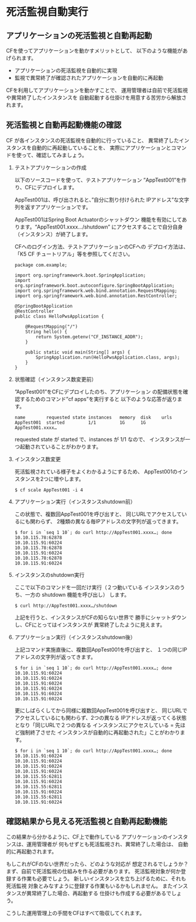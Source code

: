 # 死活監視自動実行

## アプリケーションの死活監視と自動再起動

CFを使ってアプリケーションを動かすメリットとして、
以下のような機能があげられます。

- アプリケーションの死活監視を自動的に実現
- 監視で異常終了が確認されたアプリケーションを自動的に再起動

CFを利用してアプリケーションを動かすことで、
運用管理者は自前で死活監視や異常終了したインスタンスを
自動起動する仕掛けを用意する苦労から解放されます。

## 死活監視と自動再起動機能の確認

CF が各インスタンスの死活監視を自動的に行っていること、
異常終了したインスタンスを自動的に再起動していることを、
実際にアプリケーションとコマンドを使って、確認してみましょう。

1. テストアプリケーションの作成

   以下のソースコードを使って、テストアプリケーション
   ”AppTest001”を作り、CFにデプロイします。

   AppTest001は、呼び出されると、”自分に割り付けられた
   IPアドレス”な文字列を返すアプリケーションです。

   AppTest001はSpring Boot Actuatorのシャットダウン
   機能を有効にしてあります。“AppTest001.xxxx…/shutdown”
   にアクセスすることで自分自身（インスタンス）が終了します。

   CFへのログイン方法、テストアプリケーションのCFへの
   デプロイ方法は、「K5 CF チュートリアル」等を参照してください。

   ```
   package com.example;

   import org.springframework.boot.SpringApplication;
   import org.springframework.boot.autoconfigure.SpringBootApplication;
   import org.springframework.web.bind.annotation.RequestMapping;
   import org.springframework.web.bind.annotation.RestController;

   @SpringBootApplication
   @RestController
   public class HelloPwsApplication {

       @RequestMapping("/")
       String hello() {
           return System.getenv("CF_INSTANCE_ADDR");
       }

       public static void main(String[] args) {
           SpringApplication.run(HelloPwsApplication.class, args);
       }
   }
   ```

1. 状態確認（インスタンス数変更前）

   ”AppTest001”をCFにデプロイしたのち、アプリケーション
   の配備状態を確認するためのコマンド”cf apps”を実行すると
   以下のような応答が返ります。

   ```
   name        requested state instances   memory  disk    urls
   AppTest001  started         1/1         1G      1G      AppTest001.xxxx…
   ```

   requested state が started で、instances が 1/1 なので、
   インスタンスが一つ起動されていることがわかります。

1. インスタンス数変更

   死活監視されている様子をよくわかるようにするため、
   AppTest001のインスタンスを2つに増やします。

   ```
   $ cf scale AppTest001 -i 4
   ```

1. アプリケーション実行（インスタンスshutdown前）

   この状態で、複数回AppTest001を呼び出すと、
   同じURLでアクセスしているにも関わらず、
   2種類の異なる毎IPアドレスの文字列が返ってきます。

   ```
   $ for i in `seq 1 10`; do curl http://AppTest001.xxxx…; done
   10.10.115.78:62878
   10.10.115.91:60224
   10.10.115.78:62878
   10.10.115.91:60224
   10.10.115.78:62878
   10.10.115.91:60224
   ```

1. インスタンスのshutdown実行

   ここで以下のコマンドを一回だけ実行（２つ動いている
   インスタンスのうち、一方の shutdown 機能を呼び出し）
   します。

   ```
   $ curl http://AppTest001.xxxx…/shutdown
   ```

   上記を行うと、インスタンスがCFの知らない世界で
   勝手にシャットダウンし、CFにとってはインスタンスが
   異常終了したように見えます。

1. アプリケーション実行（インスタンスshutdown後）

   上記コマンド実施直後に、複数回AppTest001を呼び出すと、
   １つの同じIPアドレスの文字列が返ってきます。

   ```
   $ for i in `seq 1 10`; do curl http://AppTest001.xxxx…; done
   10.10.115.91:60224
   10.10.115.91:60224
   10.10.115.91:60224
   10.10.115.91:60224
   10.10.115.91:60224
   10.10.115.91:60224
   ```

   更にしばらくしてから同様に複数回AppTest001を呼び出すと、
   同じURLでアクセスしているにも関わらず、2つの異なる
   IPアドレスが返ってくる状態となり「同じURLで２つの異なる
   インスタンスにアクセスしている = 先ほど強制終了させた
   インスタンスが自動的に再起動された」ことがわかります。

   ```
   $ for i in `seq 1 10`; do curl http://AppTest001.xxxx…; done
   10.10.115.91:60224
   10.10.115.91:60224
   10.10.115.91:60224
   10.10.115.91:60224
   10.10.115.55:62811
   10.10.115.91:60224
   10.10.115.55:62811
   10.10.115.91:60224
   10.10.115.55:62811
   10.10.115.91:60224
   ```

## 確認結果から見える死活監視と自動再起動機能

この結果から分かるように、CF上で動作している
アプリケーションのインスタンスは、運用管理者が
何もせずとも死活監視され、異常終了した場合は、
自動的に再起動されます。

もしこれがCFのない世界だったら、どのような対応が
想定されるでしょうか？
まず、自前で死活監視の仕組みを作る必要があります。
死活監視対象が何か登録する作業も必要でしょう。
新しいインスタンスを立ち上げるために、それも死活監視
対象とみなすように登録する作業もいるかもしれません。
またインスタンスが異常終了した場合、再起動する
仕掛けも作成する必要があるでしょう。

こうした運用管理上の手間をCFはすべて吸収してくれます。
